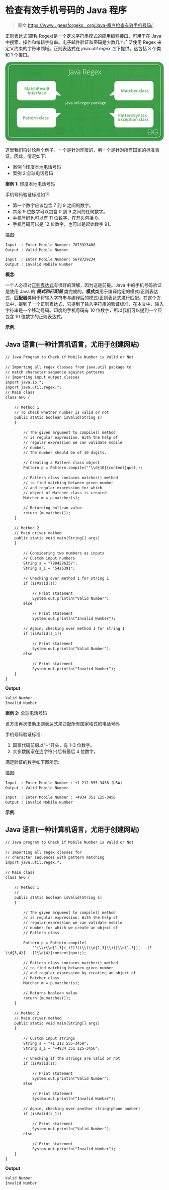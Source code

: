 # 检查有效手机号码的 Java 程序

> 原文:[https://www . geesforgeks . org/Java-程序检查有效手机号码/](https://www.geeksforgeeks.org/java-program-to-check-for-a-valid-mobile-number/)

正则表达式(简称 Regex)是一个定义字符串模式的应用编程接口，可用于在 Java 中搜索、操作和编辑字符串。电子邮件验证和密码是少数几个广泛使用 Regex 来定义约束的字符串领域。正则表达式在 *java.util.regex 包*下提供。这包括 3 个类和 1 个接口。

![](img/71c19a42eb04c1ed9a20215bb814ac98.png)

这里我们将讨论两个例子，一个是针对印度的，另一个是针对所有国家的标准验证。因此，情况如下:

*   案例 1:印度本地电话号码
*   案例 2:全球电话号码

**案例 1:** 印度本地电话号码

手机号码验证标准如下:

*   第一个数字应该包含 7 到 9 之间的数字。
*   其余 9 位数字可以包含 0 到 9 之间的任何数字。
*   手机号码也可以有 11 位数字，在开头包括 0。
*   手机号码可以是 12 位数字，也可以是起始数字 91。

插图:

```
Input  : Enter Mobile Number: 7873923408
Output : Valid Mobile Number
```

```
Input  : Enter Mobile Number: 5678729234
Output : Invalid Mobile Number
```

**概念:**

一个人必须对[正则表达式](https://www.geeksforgeeks.org/regular-expressions-in-java/)有很好的理解，因为这是前提。Java 中的手机号码验证是使用 Java 的 ***模式和匹配器*** 类完成的。**模式**类用于编译给定的模式/正则表达式，**匹配器**类用于将输入字符串与编译后的模式/正则表达式进行匹配。在这个方法中，提到了一个正则表达式，它提到了输入字符串的验证标准，在本文中，输入字符串是一个移动号码。印度的手机号码有 10 位数字，所以我们可以提到一个只包含 10 位数字的正则表达式。

**示例:**

## Java 语言(一种计算机语言，尤用于创建网站)

```
// Java Program to Check if Mobile Number is Valid or Not

// Importing all regex classes from java.util package to
// match character sequence against patterns
// Importing input output classes
import java.io.*;
import java.util.regex.*;
// Main class
class GFG {

    // Method 1
    // To check whether number is valid or not
    public static boolean isValid(String s)
    {

        // The given argument to compile() method
        // is regular expression. With the help of
        // regular expression we can validate mobile
        // number.
        // The number should be of 10 digits.

        // Creating a Pattern class object
        Pattern p = Pattern.compile("^\\d{10}{content}quot;);

        // Pattern class contains matcher() method
        // to find matching between given number
        // and regular expression for which
        // object of Matcher class is created
        Matcher m = p.matcher(s);

        // Returning bollean value
        return (m.matches());
    }

    // Method 2
    // Main driver method
    public static void main(String[] args)
    {

        // Considering two numbers as inputs
        // Custom input numbers
        String s = "7984286257";
        String s_1 = "5426391";

        // Checking over method 1 for string 1
        if (isValid(s))

            // Print statement
            System.out.println("Valid Number");
        else

            // Print statement
            System.out.println("Invalid Number");

        // Again, checking over method 1 for string 1
        if (isValid(s_1))

            // Print statement
            System.out.println("Valid Number");
        else

            // Print statement
            System.out.println("Invalid Number");
    }
}
```

**Output**

```
Valid Number
Invalid Number
```

**案例 2:** 全球电话号码

该方法再次借助正则表达式来匹配所有国家格式的电话号码

手机号码验证标准:

1.  国家代码前缀以“+”开头，有 1-3 位数字。
2.  大多数国家在连字符(-)后有最后 4 位数字。

满足验证的数字如下图所示:

插图:

```
Input  : Enter Mobile Number : +1 212 555-3458 (USA)
Output : Valid Mobile Number
```

```
Input  : Enter Mobile Number : +4934 351 125-3456
Output : Invalid Mobile Number
```

**示例:**

## Java 语言(一种计算机语言，尤用于创建网站)

```
// Java program to Check if Mobile Number is Valid or Not

// Importing all regex classes for
// character sequences with pattern matching
import java.util.regex.*;

// Main class
class GFG {

    // Method 1
    //
    public static boolean isValid(String s)
    {

        // The given argument to compile() method
        // is regular expression. With the help of
        // regular expression we can validate mobile
        // number for which we create an object of
        // Pattern class

        Pattern p = Pattern.compile(
            "^(\\+\\d{1,3}( )?)?((\\(\\d{1,3}\\))|\\d{1,3})[- .]?\\d{3,4}[- .]?\\d{4}{content}quot;);

        // Pattern class contains matcher() method
        // to find matching between given number
        // and regular expression by creating an object of
        // Matcher class
        Matcher m = p.matcher(s);

        // Returns boolean value
        return (m.matches());
    }

    // Method 2
    // Main driver method
    public static void main(String[] args)
    {

        // Custom input strings
        String s = "+1 212 555-3458";
        String s_1 = "+4934 351 125-3456";

        // Checking if the strings are valid or not
        if (isValid(s))

            // Print statement
            System.out.println("Valid Number");
        else

            // Print statement
            System.out.println("Invalid Number");

        // Again, checking over another string(phone number)
        if (isValid(s_1))

            // Print statement
            System.out.println("Valid Number");
        else

            // Print statement
            System.out.println("Invalid Number");
    }
}
```

**Output**

```
Valid Number
Invalid Number
```